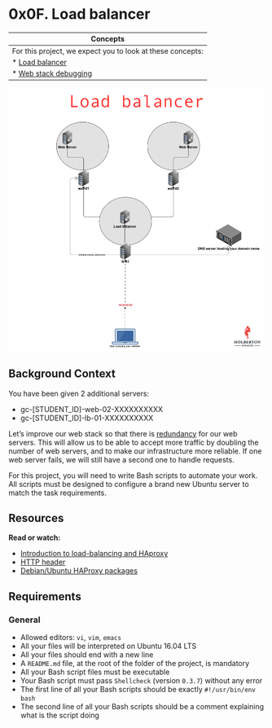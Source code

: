# 0x0F. Load balancer

|Concepts                                                                                    |
| ------------------------------------------------------------------------------------------ |
|For this project, we expect you to look at these concepts:                                  |
| * [Load balancer](https://github.com/Amyn00/alx-concepts/blob/main/LOAD_BALANCER.md)       |
| * [Web stack debugging](https://github.com/Amyn00/alx-concepts/blob/main/WEB_STACK_DEBUGGING.md)                                                                                         |

<img src="https://github.com/Amyn00/alx-system_engineering-devops/blob/master/0x0F-load_balancer/images/img0.png">

## Background Context

You have been given 2 additional servers:

* gc-[STUDENT_ID]-web-02-XXXXXXXXXX
* gc-[STUDENT_ID]-lb-01-XXXXXXXXXX

Let’s improve our web stack so that there is [redundancy](https://en.wikipedia.org/wiki/Redundancy_%28engineering%29) for our web servers. This will allow us to be able to accept more traffic by doubling the number of web servers, and to make our infrastructure more reliable. If one web server fails, we will still have a second one to handle requests.

For this project, you will need to write Bash scripts to automate your work. All scripts must be designed to configure a brand new Ubuntu server to match the task requirements.

## Resources
**Read or watch:**

* [Introduction to load-balancing and HAproxy]()
* [HTTP header]()
* [Debian/Ubuntu HAProxy packages]()

## Requirements

### General

* Allowed editors: `vi`, `vim`, `emacs`
* All your files will be interpreted on Ubuntu 16.04 LTS
* All your files should end with a new line
* A `README.md` file, at the root of the folder of the project, is mandatory
* All your Bash script files must be executable
* Your Bash script must pass `Shellcheck` (version `0.3.7`) without any error
* The first line of all your Bash scripts should be exactly `#!/usr/bin/env bash`
* The second line of all your Bash scripts should be a comment explaining what is the script doing
